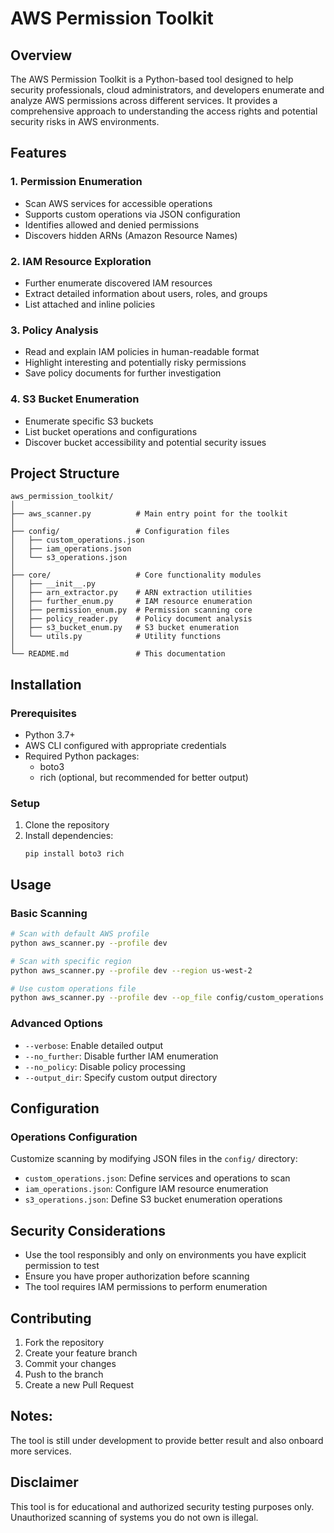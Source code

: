 # AWS Permission Toolkit

## Overview

The AWS Permission Toolkit is a Python-based tool designed to help security professionals, cloud administrators, and developers enumerate and analyze AWS permissions across different services. It provides a comprehensive approach to understanding the access rights and potential security risks in AWS environments.

## Features

### 1. Permission Enumeration
- Scan AWS services for accessible operations
- Supports custom operations via JSON configuration
- Identifies allowed and denied permissions
- Discovers hidden ARNs (Amazon Resource Names)

### 2. IAM Resource Exploration
- Further enumerate discovered IAM resources
- Extract detailed information about users, roles, and groups
- List attached and inline policies

### 3. Policy Analysis
- Read and explain IAM policies in human-readable format
- Highlight interesting and potentially risky permissions
- Save policy documents for further investigation

### 4. S3 Bucket Enumeration
- Enumerate specific S3 buckets
- List bucket operations and configurations
- Discover bucket accessibility and potential security issues

## Project Structure

```
aws_permission_toolkit/
│
├── aws_scanner.py          # Main entry point for the toolkit
│
├── config/                 # Configuration files
│   ├── custom_operations.json
│   ├── iam_operations.json
│   └── s3_operations.json
│
├── core/                   # Core functionality modules
│   ├── __init__.py
│   ├── arn_extractor.py    # ARN extraction utilities
│   ├── further_enum.py     # IAM resource enumeration
│   ├── permission_enum.py  # Permission scanning core
│   ├── policy_reader.py    # Policy document analysis
│   ├── s3_bucket_enum.py   # S3 bucket enumeration
│   └── utils.py            # Utility functions
│
└── README.md               # This documentation
```

## Installation

### Prerequisites
- Python 3.7+
- AWS CLI configured with appropriate credentials
- Required Python packages:
  - boto3
  - rich (optional, but recommended for better output)

### Setup
1. Clone the repository
2. Install dependencies:
   ```
   pip install boto3 rich
   ```

## Usage

### Basic Scanning
```bash
# Scan with default AWS profile
python aws_scanner.py --profile dev

# Scan with specific region
python aws_scanner.py --profile dev --region us-west-2

# Use custom operations file
python aws_scanner.py --profile dev --op_file config/custom_operations.json
```

### Advanced Options
- `--verbose`: Enable detailed output
- `--no_further`: Disable further IAM enumeration
- `--no_policy`: Disable policy processing
- `--output_dir`: Specify custom output directory

## Configuration

### Operations Configuration
Customize scanning by modifying JSON files in the `config/` directory:
- `custom_operations.json`: Define services and operations to scan
- `iam_operations.json`: Configure IAM resource enumeration
- `s3_operations.json`: Define S3 bucket enumeration operations

## Security Considerations
- Use the tool responsibly and only on environments you have explicit permission to test
- Ensure you have proper authorization before scanning
- The tool requires IAM permissions to perform enumeration

## Contributing
1. Fork the repository
2. Create your feature branch
3. Commit your changes
4. Push to the branch
5. Create a new Pull Request

## Notes:
The tool is still under development to provide better result and also onboard more services.

## Disclaimer
This tool is for educational and authorized security testing purposes only. Unauthorized scanning of systems you do not own is illegal.
